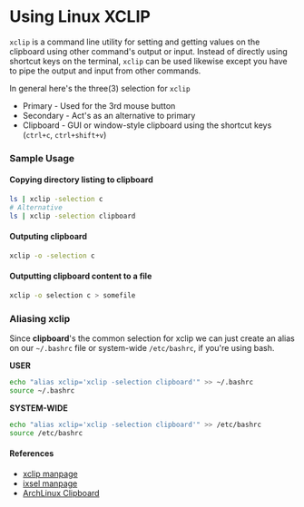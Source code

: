 # Using Linux XCLIP

`xclip` is a command line utility for setting and getting values on the clipboard using other command's output or input. Instead of directly using shortcut keys on the terminal, `xclip` can be used likewise except you have to pipe the output and input from other commands.

In general here's the three(3) selection for `xclip`

- Primary - Used for the 3rd mouse button
- Secondary - Act's as an alternative to primary
- Clipboard - GUI or window-style clipboard using the shortcut keys (`ctrl+c`, `ctrl+shift+v`)

### Sample Usage

#### Copying directory listing to clipboard

```bash
ls | xclip -selection c
# Alternative
ls | xclip -selection clipboard
```

#### Outputing clipboard

```bash
xclip -o -selection c
```
#### Outputting clipboard content to a file

```bash
xclip -o selection c > somefile
```


### Aliasing xclip

Since **clipboard**'s the common selection for xclip we can just create an alias on our `~/.bashrc` file or system-wide `/etc/bashrc`, if you're using bash.

**USER**
```bash
echo "alias xclip='xclip -selection clipboard'" >> ~/.bashrc 
source ~/.bashrc
```

**SYSTEM-WIDE**
```bash
echo "alias xclip='xclip -selection clipboard'" >> /etc/bashrc
source /etc/bashrc
```


#### References

- [xclip manpage](http://linux.die.net/man/1/xclip)
- [ixsel manpage](http://linux.die.net/man/1/xsel)
- [ArchLinux Clipboard](https://wiki.archlinux.org/index.php/clipboard)
